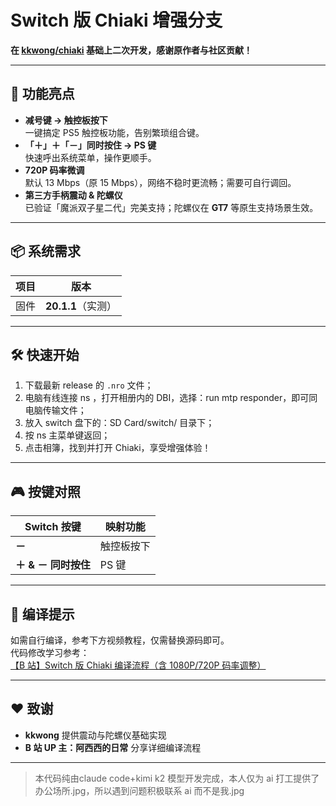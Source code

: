 # Switch 版 Chiaki 增强分支  
**在 [kkwong/chiaki](https://git.sr.ht/~kkwong/chiaki) 基础上二次开发，感谢原作者与社区贡献！**

---

## 🚀 功能亮点
- **减号键 → 触控板按下**  
  一键搞定 PS5 触控板功能，告别繁琐组合键。  
- **「＋」＋「－」同时按住 → PS 键**  
  快速呼出系统菜单，操作更顺手。  
- **720P 码率微调**  
  默认 13 Mbps（原 15 Mbps），网络不稳时更流畅；需要可自行调回。  
- **第三方手柄震动 & 陀螺仪**  
  已验证「魔派双子星二代」完美支持；陀螺仪在 **GT7** 等原生支持场景生效。  

---

## 📦 系统需求
| 项目 | 版本 |
|------|------|
| 固件 | **20.1.1**（实测） |

---

## 🛠️ 快速开始
1. 下载最新 release 的 `.nro` 文件；
2. 电脑有线连接 ns ，打开相册内的 DBI，选择：run mtp responder，即可同电脑传输文件；
3. 放入 switch 盘下的：SD Card/switch/    目录下；
4. 按 ns 主菜单键返回；
5. 点击相簿，找到并打开 Chiaki，享受增强体验！

---

## 🎮 按键对照
| Switch 按键 | 映射功能 |
|-------------|-----------|
| **－** | 触控板按下 |
| **＋ & － 同时按住** | PS 键 |

---

## 📝 编译提示
如需自行编译，参考下方视频教程，仅需替换源码即可。  
代码修改学习参考：  
[【B 站】Switch 版 Chiaki 编译流程（含 1080P/720P 码率调整）](https://www.bilibili.com/video/BV12f421S7v3)

---

## ❤️ 致谢
- **kkwong** 提供震动与陀螺仪基础实现  
- **B 站 UP 主：阿西西的日常** 分享详细编译流程  

---

> 本代码纯由claude code+kimi k2 模型开发完成，本人仅为 ai 打工提供了办公场所.jpg，所以遇到问题积极联系 ai 而不是我.jpg
